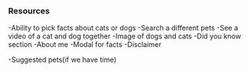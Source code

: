 ### Resources

-Ability to pick facts about cats or dogs
-Search a different pets
-See a video of a cat and dog together
-Image of dogs and cats
-Did you know section
-About me
-Modal for facts
-Disclaimer


-Suggested pets(if we have time)

